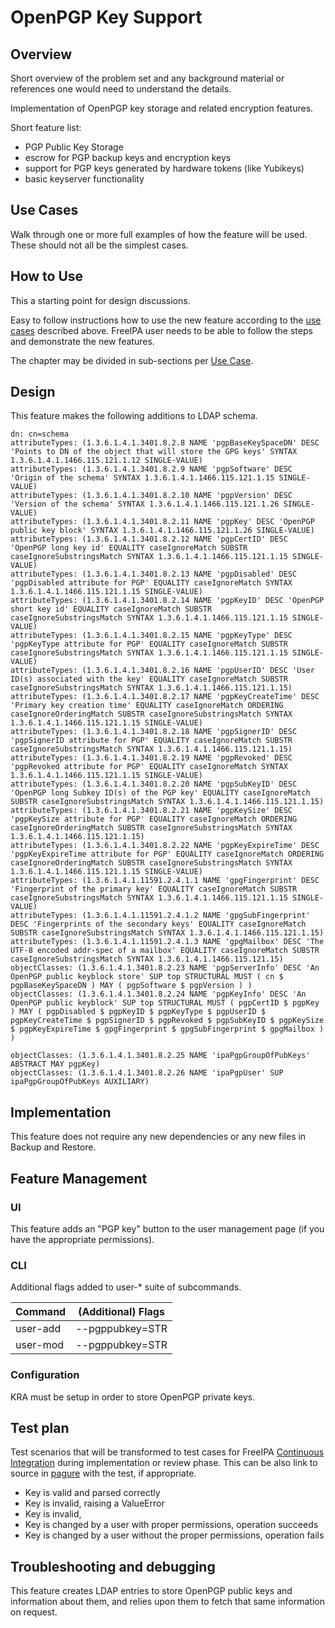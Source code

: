# OpenPGP Key Support

## Overview

Short overview of the problem set and any background material or references one would need to understand the details.

Implementation of OpenPGP key storage and related encryption features.

Short feature list:

- PGP Public Key Storage
- escrow for PGP backup keys and encryption keys
- support for PGP keys generated by hardware tokens (like Yubikeys)
- basic keyserver functionality

## Use Cases

Walk through one or more full examples of how the feature will be used. These should not all be the simplest cases.

## How to Use

This a starting point for design discussions.

Easy to follow instructions how to use the new feature according to the [use cases](#use-cases) described above. FreeIPA user needs to be able to follow the steps and demonstrate the new features.

The chapter may be divided in sub-sections per [Use Case](#use-cases).

## Design

This feature makes the following additions to LDAP schema.

```
dn: cn=schema
attributeTypes: (1.3.6.1.4.1.3401.8.2.8 NAME 'pgpBaseKeySpaceDN' DESC 'Points to DN of the object that will store the GPG keys' SYNTAX 1.3.6.1.4.1.1466.115.121.1.12 SINGLE-VALUE)
attributeTypes: (1.3.6.1.4.1.3401.8.2.9 NAME 'pgpSoftware' DESC 'Origin of the schema' SYNTAX 1.3.6.1.4.1.1466.115.121.1.15 SINGLE-VALUE)
attributeTypes: (1.3.6.1.4.1.3401.8.2.10 NAME 'pgpVersion' DESC 'Version of the schema' SYNTAX 1.3.6.1.4.1.1466.115.121.1.26 SINGLE-VALUE)
attributeTypes: (1.3.6.1.4.1.3401.8.2.11 NAME 'pgpKey' DESC 'OpenPGP public key block' SYNTAX 1.3.6.1.4.1.1466.115.121.1.26 SINGLE-VALUE)
attributeTypes: (1.3.6.1.4.1.3401.8.2.12 NAME 'pgpCertID' DESC 'OpenPGP long key id' EQUALITY caseIgnoreMatch SUBSTR caseIgnoreSubstringsMatch SYNTAX 1.3.6.1.4.1.1466.115.121.1.15 SINGLE-VALUE)
attributeTypes: (1.3.6.1.4.1.3401.8.2.13 NAME 'pgpDisabled' DESC 'pgpDisabled attribute for PGP' EQUALITY caseIgnoreMatch SYNTAX 1.3.6.1.4.1.1466.115.121.1.15 SINGLE-VALUE)
attributeTypes: (1.3.6.1.4.1.3401.8.2.14 NAME 'pgpKeyID' DESC 'OpenPGP short key id' EQUALITY caseIgnoreMatch SUBSTR caseIgnoreSubstringsMatch SYNTAX 1.3.6.1.4.1.1466.115.121.1.15 SINGLE-VALUE)
attributeTypes: (1.3.6.1.4.1.3401.8.2.15 NAME 'pgpKeyType' DESC 'pgpKeyType attribute for PGP' EQUALITY caseIgnoreMatch SUBSTR caseIgnoreSubstringsMatch SYNTAX 1.3.6.1.4.1.1466.115.121.1.15 SINGLE-VALUE)
attributeTypes: (1.3.6.1.4.1.3401.8.2.16 NAME 'pgpUserID' DESC 'User ID(s) associated with the key' EQUALITY caseIgnoreMatch SUBSTR caseIgnoreSubstringsMatch SYNTAX 1.3.6.1.4.1.1466.115.121.1.15)
attributeTypes: (1.3.6.1.4.1.3401.8.2.17 NAME 'pgpKeyCreateTime' DESC 'Primary key creation time' EQUALITY caseIgnoreMatch ORDERING caseIgnoreOrderingMatch SUBSTR caseIgnoreSubstringsMatch SYNTAX 1.3.6.1.4.1.1466.115.121.1.15 SINGLE-VALUE)
attributeTypes: (1.3.6.1.4.1.3401.8.2.18 NAME 'pgpSignerID' DESC 'pgpSignerID attribute for PGP' EQUALITY caseIgnoreMatch SUBSTR caseIgnoreSubstringsMatch SYNTAX 1.3.6.1.4.1.1466.115.121.1.15)
attributeTypes: (1.3.6.1.4.1.3401.8.2.19 NAME 'pgpRevoked' DESC 'pgpRevoked attribute for PGP' EQUALITY caseIgnoreMatch SYNTAX 1.3.6.1.4.1.1466.115.121.1.15 SINGLE-VALUE)
attributeTypes: (1.3.6.1.4.1.3401.8.2.20 NAME 'pgpSubKeyID' DESC 'OpenPGP long Subkey ID(s) of the PGP key' EQUALITY caseIgnoreMatch SUBSTR caseIgnoreSubstringsMatch SYNTAX 1.3.6.1.4.1.1466.115.121.1.15)
attributeTypes: (1.3.6.1.4.1.3401.8.2.21 NAME 'pgpKeySize' DESC 'pgpKeySize attribute for PGP' EQUALITY caseIgnoreMatch ORDERING caseIgnoreOrderingMatch SUBSTR caseIgnoreSubstringsMatch SYNTAX 1.3.6.1.4.1.1466.115.121.1.15)
attributeTypes: (1.3.6.1.4.1.3401.8.2.22 NAME 'pgpKeyExpireTime' DESC 'pgpKeyExpireTime attribute for PGP' EQUALITY caseIgnoreMatch ORDERING caseIgnoreOrderingMatch SUBSTR caseIgnoreSubstringsMatch SYNTAX 1.3.6.1.4.1.1466.115.121.1.15 SINGLE-VALUE)
attributeTypes: (1.3.6.1.4.1.11591.2.4.1.1 NAME 'gpgFingerprint' DESC 'Fingerprint of the primary key' EQUALITY caseIgnoreMatch SUBSTR caseIgnoreSubstringsMatch SYNTAX 1.3.6.1.4.1.1466.115.121.1.15 SINGLE-VALUE)
attributeTypes: (1.3.6.1.4.1.11591.2.4.1.2 NAME 'gpgSubFingerprint' DESC 'Fingerprints of the secondary keys' EQUALITY caseIgnoreMatch SUBSTR caseIgnoreSubstringsMatch SYNTAX 1.3.6.1.4.1.1466.115.121.1.15)
attributeTypes: (1.3.6.1.4.1.11591.2.4.1.3 NAME 'gpgMailbox' DESC 'The UTF-8 encoded addr-spec of a mailbox' EQUALITY caseIgnoreMatch SUBSTR caseIgnoreSubstringsMatch SYNTAX 1.3.6.1.4.1.1466.115.121.15)
objectClasses: (1.3.6.1.4.1.3401.8.2.23 NAME 'pgpServerInfo' DESC 'An OpenPGP public keyblock store' SUP top STRUCTURAL MUST ( cn $ pgpBaseKeySpaceDN ) MAY ( pgpSoftware $ pgpVersion ) )
objectClasses: (1.3.6.1.4.1.3401.8.2.24 NAME 'pgpKeyInfo' DESC 'An OpenPGP public keyblock' SUP top STRUCTURAL MUST ( pgpCertID $ pgpKey ) MAY ( pgpDisabled $ pgpKeyID $ pgpKeyType $ pgpUserID $ pgpKeyCreateTime $ pgpSignerID $ pgpRevoked $ pgpSubKeyID $ pgpKeySize $ pgpKeyExpireTime $ gpgFingerprint $ gpgSubFingerprint $ gpgMailbox ) )

objectClasses: (1.3.6.1.4.1.3401.8.2.25 NAME 'ipaPgpGroupOfPubKeys' ABSTRACT MAY pgpKey)
objectClasses: (1.3.6.1.4.1.3401.8.2.26 NAME 'ipaPgpUser' SUP ipaPgpGroupOfPubKeys AUXILIARY)
```

## Implementation

This feature does not require any new dependencies or any new files in Backup and Restore.

## Feature Management

### UI

This feature adds an "PGP key" button to the user management page (if you have the appropriate permissions).

### CLI

Additional flags added to user-\* suite of subcommands.

| Command  | (Additional) Flags |
| -------- | ------------------ |
| user-add | --pgppubkey=STR    |
| user-mod | --pgppubkey=STR    |

### Configuration

KRA must be setup in order to store OpenPGP private keys.

## Test plan

Test scenarios that will be transformed to test cases for FreeIPA [Continuous Integration](https://www.freeipa.org/page/V3/Integration_testing) during implementation or review phase. This can be also link to source in [pagure](https://pagure.io/freeipa.git) with the test, if appropriate.

- Key is valid and parsed correctly
- Key is invalid, raising a ValueError
- Key is invalid,
- Key is changed by a user with proper permissions, operation succeeds
- Key is changed by a user without the proper permissions, operation fails

## Troubleshooting and debugging

This feature creates LDAP entries to store OpenPGP public keys and information about them, and relies upon them to fetch that same information on request.
